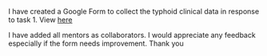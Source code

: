 I have created a Google Form to collect the typhoid clinical data in response to task 1. View [here](https://forms.gle/93u1ia74puy8s43S6)

I have added all mentors as collaborators. I would appreciate any feedback especially if the form needs improvement. Thank you
  

